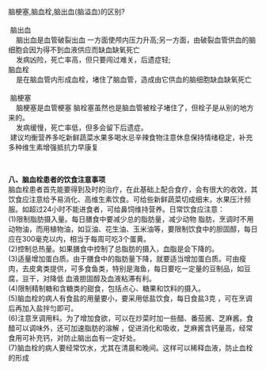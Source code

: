 <p>脑梗塞,脑血栓,脑出血(脑溢血)的区别?<br /><br />&nbsp;脑出血<br />&nbsp;&nbsp; &nbsp;脑出血是血管破裂出血 一方面使颅内压力升高;另一方面，由破裂血管供血的脑细胞会因为得不到血液供应而缺血缺氧死亡<br />&nbsp;&nbsp; &nbsp;发病凶险，死亡率高，但只要闯过难关，后遗症轻;<br />脑血栓<br />&nbsp;&nbsp; &nbsp;是在脑血管内形成血栓，堵住了脑血管，造成由它供血的脑细胞缺血缺氧死亡&nbsp;&nbsp; &nbsp;<br />&nbsp;脑梗塞<br />&nbsp;&nbsp; &nbsp;脑梗塞是血管梗塞 脑栓塞虽然也是脑血管被栓子堵住了，但栓子是从别的地方来的。 <br />&nbsp;&nbsp; &nbsp;发病缓慢，死亡率低，但多会留下后遗症。<br />&nbsp;建议均衡营养多吃新鲜蔬菜水果多喝水忌辛辣食物注意休息保持情绪稳定，补充多种维生素增强抵抗力早康复</p>
<p>&nbsp;</p>
<p><strong>八、脑血栓患者的饮食注意事项 </strong><br />
                  脑血栓患者首先能要得到及时的治疗，在此基础上配合食疗，会有很大的收效，其饮食应注意给予易消化、高维生素饮食。可给些新鲜蔬菜切成细末，水果压汁频服。如超过24小时不能进食者，可给鼻饲维持营养。日常饮食应注意：<br />
                  (1)限制脂肪摄入量。每日膳食中要减少总的脂肪量，减少动物 脂肪，烹调时不用动物油，而用植物油，如豆油、花生油、玉米油等，要限制饮食中的胆固醇，每日应在300毫克以内，相当于每周可吃3个蛋黄。<br />
                  (2)控制总热量。如果膳食中控制了总脂肪的摄入，血脂是会下降的。<br />
                  (3)适量增加蛋白质。由于膳食中的脂肪量下降，就要适当增加蛋白质。可由瘦肉，去皮禽类提供，可多食鱼类，特别是海鱼，每日要吃一定量的豆制品，如豆腐，豆干，对降低 血液胆固醇及血液粘滞有利。<br />
                  (4)限制精制糖和含糖类的甜食，包括点心、糖果和饮料的摄入。<br />
                  (5)脑血栓的病人有食盐的用量要小，要采用低盐饮食，每日食盐3克 ，可在烹调后再加入盐拌匀即可。<br />
                  (6)注意烹调用料。为了增加食欲，可以在炒菜时加一些醋、番茄酱、芝麻酱。食醋可以调味外，还可加速脂肪的溶解 ，促进消化和吸收，芝麻酱含钙量高，经常食用可补充钙，对防止脑出血有一定好处。<br />
                (7)脑血栓的病人要经常饮水，尤其在清晨和晚间。这样可以稀释血液，防止血栓的形成</p>